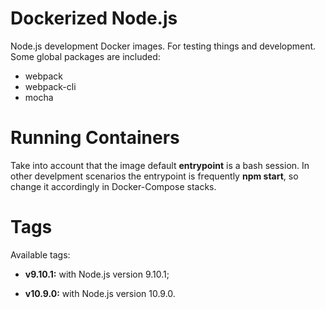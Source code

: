# Dockerized Node.js

Node.js development Docker images. For testing things and development. Some global packages are included:

- webpack
- webpack-cli
- mocha



# Running Containers

Take into account that the image default **entrypoint** is a bash session. In other develpment scenarios the entrypoint is frequently **npm start**, so change it accordingly in Docker-Compose stacks.



# Tags

Available tags:

- __v9.10.1:__ with Node.js version 9.10.1;

- __v10.9.0:__ with Node.js version 10.9.0.

